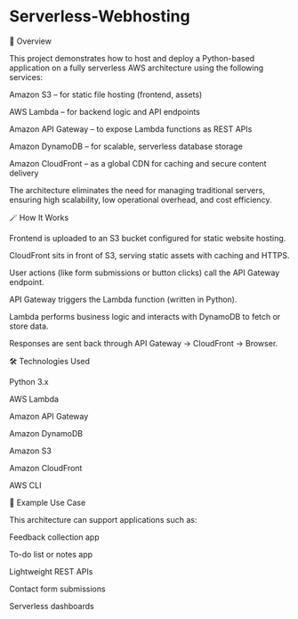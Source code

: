 # Serverless-Webhosting
🧩 Overview

This project demonstrates how to host and deploy a Python-based application on a fully serverless AWS architecture using the following services:

Amazon S3 – for static file hosting (frontend, assets)

AWS Lambda – for backend logic and API endpoints

Amazon API Gateway – to expose Lambda functions as REST APIs

Amazon DynamoDB – for scalable, serverless database storage

Amazon CloudFront – as a global CDN for caching and secure content delivery

The architecture eliminates the need for managing traditional servers, ensuring high scalability, low operational overhead, and cost efficiency.


🪄 How It Works

Frontend is uploaded to an S3 bucket configured for static website hosting.

CloudFront sits in front of S3, serving static assets with caching and HTTPS.

User actions (like form submissions or button clicks) call the API Gateway endpoint.

API Gateway triggers the Lambda function (written in Python).

Lambda performs business logic and interacts with DynamoDB to fetch or store data.

Responses are sent back through API Gateway → CloudFront → Browser.

🛠️ Technologies Used

Python 3.x

AWS Lambda

Amazon API Gateway

Amazon DynamoDB

Amazon S3

Amazon CloudFront

AWS CLI


🧠 Example Use Case

This architecture can support applications such as:

Feedback collection app

To-do list or notes app

Lightweight REST APIs

Contact form submissions

Serverless dashboards